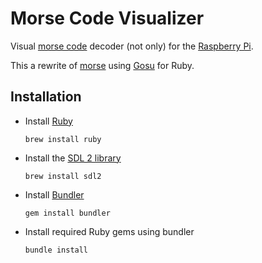 # Morse Code Visualizer

Visual [morse code](https://en.wikipedia.org/wiki/Morse_code) decoder (not only) for the [Raspberry Pi](https://en.wikipedia.org/wiki/Raspberry_Pi).

This a rewrite of [morse](https://github.com/malteschmitz/morse) using [Gosu](https://www.libgosu.org/) for Ruby.

## Installation

* Install [Ruby](https://www.ruby-lang.org)
  ```
  brew install ruby
  ```
* Install the [SDL 2 library](http://www.libsdl.org/)
  ```
  brew install sdl2
  ```
* Install [Bundler](http://bundler.io/)
  ```
  gem install bundler
  ```
* Install required Ruby gems using bundler
  ```
  bundle install
  ```
